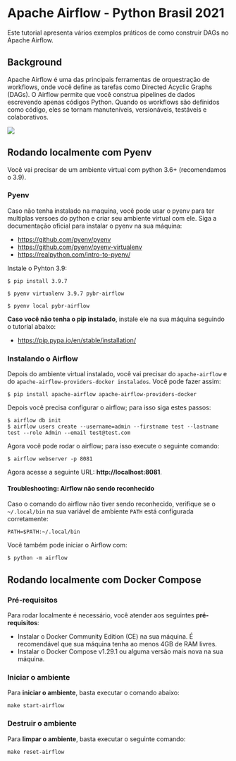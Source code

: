 # Apache Airflow - Python Brasil 2021

Este tutorial apresenta vários exemplos práticos de como construir DAGs no Apache Airflow.

## Background

Apache Airflow é uma das principais ferramentas de orquestração de workflows, onde você define as tarefas como Directed Acyclic Graphs (DAGs). 
O Airflow permite que você construa pipelines de dados escrevendo apenas códigos Python. 
Quando os workflows são definidos como código, eles se tornam manuteníveis, versionáveis, testáveis e colaborativos.

<img src="https://airflow.apache.org/docs/apache-airflow/stable/_images/arch-diag-basic.png">

## Rodando localmente com Pyenv
Você vai precisar de um ambiente virtual com python 3.6+ (recomendamos o 3.9).

### Pyenv
Caso não tenha instalado na maquina, você pode usar o pyenv para ter multiplas versoes do python e criar seu ambiente virtual com ele.
Siga a documentação oficial para instalar o pyenv na sua máquina:
- https://github.com/pyenv/pyenv
- https://github.com/pyenv/pyenv-virtualenv
- https://realpython.com/intro-to-pyenv/

Instale o Pyhton 3.9:

```shell
$ pip install 3.9.7
```

```shell
$ pyenv virtualenv 3.9.7 pybr-airflow
```

```shell
$ pyenv local pybr-airflow
```

**Caso você não tenha o pip instalado**, instale ele na sua máquina seguindo o tutorial abaixo:
- https://pip.pypa.io/en/stable/installation/

### Instalando o Airflow
Depois do ambiente virtual instalado, você vai precisar do `apache-airflow` e do `apache-airflow-providers-docker instalados`. Você pode fazer assim:

```shell
$ pip install apache-airflow apache-airflow-providers-docker
```

Depois você precisa configurar o airflow; para isso siga estes passos:

```shell
$ airflow db init
$ airflow users create --username=admin --firstname test --lastname test --role Admin --email test@test.com
```

Agora você pode rodar o airflow; para isso execute o seguinte comando:

```shell
$ airflow webserver -p 8081
```

Agora acesse a seguinte URL: **http://localhost:8081**.


#### Troubleshooting: Airflow não sendo reconhecido

Caso o comando do airflow não tiver sendo reconhecido, verifique se o `~/.local/bin` na sua variável de ambiente `PATH` está configurada corretamente:

``
PATH=$PATH:~/.local/bin
``

Você também pode iniciar o Airflow com:

```shell
$ python -m airflow
```


## Rodando localmente com Docker Compose

### Pré-requisitos
Para rodar localmente é necessário, você atender aos seguintes **pré-requisitos**:

- Instalar o Docker Community Edition (CE) na sua máquina. É recomendável que sua máquina tenha ao menos 4GB de RAM livres.
- Instalar o Docker Compose v1.29.1 ou alguma versão mais nova na sua máquina.

### Iniciar o ambiente
Para **iniciar o ambiente**, basta executar o comando abaixo:

`make start-airflow`

### Destruir o ambiente
Para **limpar o ambiente**, basta executar o seguinte comando:

`make reset-airflow`
